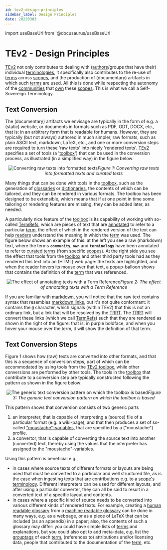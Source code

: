 ```yaml
---
id: tev2-design-principles
sidebar_label: Design Principles
date: 20220303
---
```


import useBaseUrl from '@docusaurus/useBaseUrl'

# TEv2 - Design Principles

[TEv2](@) not only contributes to dealing with ([authors](@)/groups that have their) individual [terminologies](@), it specifically also contributes to the re-use of [terms](@) across [scopes](@), and the production of (documentary) artifacts in which such [terms](@) are used. All this is done while respecting the autonomy of the [communities](@) that [own](@essif-lab) these [scopes](@). This is what we call a Self-Sovereign Terminology.

## Text Conversion

The (documentary) artifacts we envisage are typically in the form of e.g. a (static) website, or documents in formats such as PDF, ODT, DOCX, etc., that is: in an arbitrary form that is readable for humans. However, they are typically (but not always) authored in much simpler, raw formats, such as plain ASCII text, markdown, LaTeX, etc., and one or more conversion steps are required to turn these 'raw texts' into nicely 'rendered texts'. [TEv2](@) specifies a set of tools (a '[toolbox](/docs-toolbox)') that can be used in the conversion process, as illustrated (in a simplified way) in the figure below:

<p align="center">
<img
  alt="Converting raw texts into formatted texts"
  src={useBaseUrl('images/tev2-overview-without-toolbox.png')}
/><i>Figure 1: Converting raw texts into formatted texts and curated texts</i>
</p>

Many things that can be done with tools in the [toolbox](/docs-toolbox), such as the generation of [glossaries](@) or [dictionaries](@), the contents of which can be tailored, and they can be rendered in various formats. The toolbox has been designed to be extensible, which means that if at one point in time some tailoring or rendering features are missing, they can be added later, as needed.

A particularly nice feature of the [toolbox](/docs-toolbox) is its capability of working with so-called [TermRefs](@), which are pieces of text that are [annotated](/docs/spec-syntax/term-ref-syntax) to refer to a particular [term](@), the effect of which in the rendered version of the text can help [readers](@) understand the meaning in which the [term](@) was used. The figure below shows an example of this: at the left you see a raw (markdown) text, where the terms **`community`**, **`own`** and **`terminology`** have been annotated to refer to [curated](@) [terms](@) (from specific [scopes](@)). At the right side you see the effect that tools from the [toolbox](/docs-toolbox) and other third party tools had as they rendered this text into an (HTML) web page: the texts are highlighted, and when the [reader](@) hovers its mouse over that text, a popup-balloon shows that contains the definition of the [term](@) that was referenced.

<p align="center">
<img
  alt="The effect of annotating texts with a Term Reference"
  src={useBaseUrl('images/tev2-overview-enhanced-term.png')}
/><i>Figure 2: The effect of annotating texts with a Term Reference</i>
</p>

If you are familiar with [markdown](https://www.markdownguide.org/basic-syntax/), you will notice that the raw text contains syntax that resembles [markdown links](https://www.markdownguide.org/basic-syntax/#links), but it's not quite conformant: it contains the `@` character, which signals (within TEv2) that this is not an ordinary link, but a link that will be resolved by the [TRRT](@). The [TRRT](@) will convert these links (which we call [TermRefs](@)) such that they are rendered as shown in the right of the figure: that is: in purple boldface, and when you hover your mouse over the term, it will show the definition of that term.

## Text Conversion Steps

Figure 1 shows how (raw) texts are converted into other formats, and that this is a sequence of conversion steps, part of which can be accommodated by using tools from the [TEv2 toolbox](/docs-toolbox), while other conversions are performed by other tools. The tools in the [toolbox](/docs-toolbox) that contribute to a conversion step are typically constructed following the pattern as shown in the figure below:

<p align="center">
<img
  alt="The generic text conversion pattern on which the toolbox is based"
  src={useBaseUrl('images/tev2-text-conversion-pattern.png')}
/><i>Figure 3: The generic text conversion pattern on which the toolbox is based</i>
</p>

This pattern shows that conversion consists of two generic parts
1. an interpreter, that is capable of interpreting a (source) file of a particular format (e.g. a wiki-page), and that then produces a set of so-called ["moustache"-variables](https://mustache.github.io/mustache.5.html), that are specified by a ("moustache") profile.
2. a convertor, that is capable of converting the source text into another (converted) text, thereby using the values that the interpreter has assigned to the "moustache"-variables.

Using this pattern is beneficial e.g.,
- in cases where source texts of different formats or layouts are being used that must be converted to a particular and well structured file, as is the case when ingesting texts that are contributions e.g. to a [scope's](@) [terminology](@). Different interpreters can be used for different layouts, and after using a particular converter, they can all be said to result in a converted text of a specific layout and contents.
- in cases where a specific kind of source needs to be converted into various different kinds of rendered texts. For example, creating a [human readable glossary](@) from a [machine readable glossary](@) can be done in many ways, e.g. as a webpage, or as a piece of LaTeX that can be included (as an appendix) in a paper; also, the contents of such a glossary may differ: you could have simple lists of [terms](@) and explanations, but you could also opt to add meta-data, e.g. list the [grouptags](@) of each [term](@), (references to) attributions and/or licensing data, people that contributed to the documentation of the [term](@), etc.
